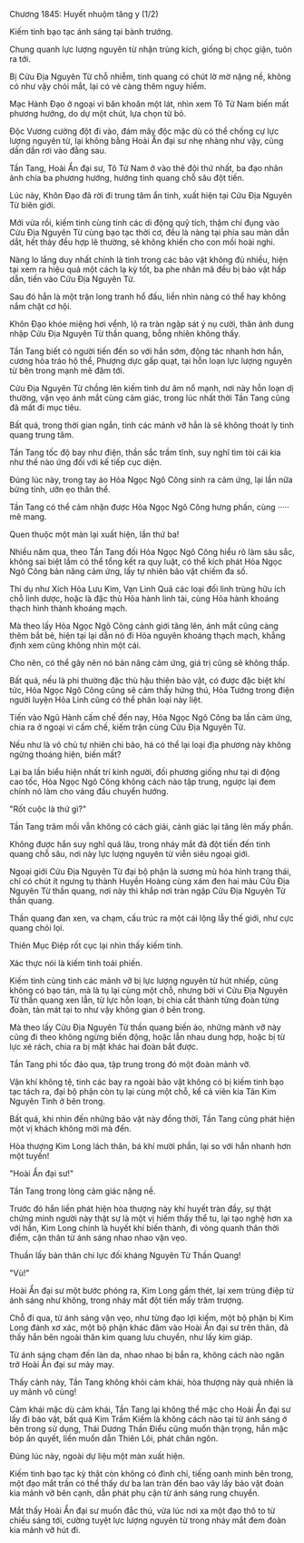 




Chương 1845: Huyết nhuộm tăng y (1/2)


Kiếm tinh bạo tạc ánh sáng tại bành trướng.

Chung quanh lực lượng nguyên từ nhận trùng kích, giống bị chọc giận, tuôn ra tới.

Bị Cửu Địa Nguyên Từ chỗ nhiễm, tinh quang có chút lờ mờ nặng nề, không có như vậy chói mắt, lại có vẻ càng thêm nguy hiểm.

Mạc Hành Đạo ở ngoại vi băn khoăn một lát, nhìn xem Tô Tử Nam biến mất phương hướng, do dự một chút, lựa chọn từ bỏ.

Độc Vương cường đột đi vào, đám mây độc mặc dù có thể chống cự lực lượng nguyên từ, lại không bằng Hoài Ẩn đại sư nhẹ nhàng như vậy, cũng dần dần rơi vào đằng sau.

Tần Tang, Hoài Ẩn đại sư, Tô Tử Nam ở vào thê đội thứ nhất, ba đạo nhân ảnh chia ba phương hướng, hướng tinh quang chỗ sâu đột tiến.

Lúc này, Khôn Đạo đã rời đi trung tâm ẩn tinh, xuất hiện tại Cửu Địa Nguyên Từ biên giới.

Mới vừa rồi, kiếm tinh cùng tinh các di động quỹ tích, thậm chí đụng vào Cửu Địa Nguyên Từ cùng bạo tạc thời cơ, đều là nàng tại phía sau màn dẫn dắt, hết thảy đều hợp lẽ thường, sẽ không khiến cho con mồi hoài nghi.

Nàng lo lắng duy nhất chính là tinh trong các bảo vật không đủ nhiều, hiện tại xem ra hiệu quả một cách lạ kỳ tốt, ba phe nhân mã đều bị bảo vật hấp dẫn, tiến vào Cửu Địa Nguyên Từ.

Sau đó hẳn là một trận long tranh hổ đấu, liền nhìn nàng có thể hay không nắm chặt cơ hội.

Khôn Đạo khóe miệng hơi vểnh, lộ ra tràn ngập sát ý nụ cười, thân ảnh dung nhập Cửu Địa Nguyên Từ thần quang, bỗng nhiên không thấy.

Tần Tang biết có người tiến đến so với hắn sớm, động tác nhanh hơn hắn, cương hỏa tráo hộ thể, Phượng dực gấp quạt, tại hỗn loạn lực lượng nguyên từ bên trong mạnh mẽ đâm tới.

Cửu Địa Nguyên Từ chồng lên kiếm tinh dư âm nổ mạnh, nơi này hỗn loạn dị thường, vặn vẹo ánh mắt cùng cảm giác, trong lúc nhất thời Tần Tang cũng đã mất đi mục tiêu.

Bất quá, trong thời gian ngắn, tinh các mảnh vỡ hẳn là sẽ không thoát ly tinh quang trung tâm.

Tần Tang tốc độ bay như điện, thần sắc trầm tĩnh, suy nghĩ tìm tòi cái kia như thế nào ứng đối với kế tiếp cục diện.

Đúng lúc này, trong tay áo Hỏa Ngọc Ngô Công sinh ra cảm ứng, lại lần nữa bừng tỉnh, ưỡn ẹo thân thể.

Tần Tang có thể cảm nhận được Hỏa Ngọc Ngô Công hưng phấn, cùng ····· mê mang.

Quen thuộc một màn lại xuất hiện, lần thứ ba!

Nhiều năm qua, theo Tần Tang đối Hỏa Ngọc Ngô Công hiểu rõ làm sâu sắc, không sai biệt lắm có thể tổng kết ra quy luật, có thể kích phát Hỏa Ngọc Ngô Công bản năng cảm ứng, lấy tự nhiên bảo vật chiếm đa số.

Thí dụ như Xích Hỏa Lưu Kim, Vạn Linh Quả các loại đối linh trùng hữu ích chỗ linh dược, hoặc là đặc thù Hỏa hành linh tài, cùng Hỏa hành khoáng thạch hình thành khoáng mạch.

Mà theo lấy Hỏa Ngọc Ngô Công cảnh giới tăng lên, ánh mắt cũng càng thêm bắt bẻ, hiện tại lại dẫn nó đi Hỏa nguyên khoáng thạch mạch, khẳng định xem cũng không nhìn một cái.

Cho nên, có thể gây nên nó bản năng cảm ứng, giá trị cũng sẽ không thấp.

Bất quá, nếu là phi thường đặc thù hậu thiên bảo vật, có được đặc biệt khí tức, Hỏa Ngọc Ngô Công cũng sẽ cảm thấy hứng thú, Hỏa Tướng trong điện người luyện Hỏa Linh cũng có thể phân loại này liệt.

Tiến vào Ngũ Hành cấm chế đến nay, Hỏa Ngọc Ngô Công ba lần cảm ứng, chia ra ở ngoại vi cấm chế, kiếm trận cùng Cửu Địa Nguyên Từ.

Nếu như là vô chủ tự nhiên chi bảo, há có thể lại loại địa phương này không ngừng thoáng hiện, biến mất?

Lại ba lần biểu hiện nhất trí kinh người, đối phương giống như tại di động cao tốc, Hỏa Ngọc Ngô Công không cách nào tập trung, ngược lại đem chính nó làm cho váng đầu chuyển hướng.

"Rốt cuộc là thứ gì?"

Tần Tang trăm mối vẫn không có cách giải, cảnh giác lại tăng lên mấy phần.

Không được hắn suy nghĩ quá lâu, trong nháy mắt đã đột tiến đến tinh quang chỗ sâu, nơi này lực lượng nguyên từ viễn siêu ngoại giới.

Ngoại giới Cửu Địa Nguyên Từ đại bộ phận là sương mù hóa hình trạng thái, chỉ có chút ít ngưng tụ thành Huyền Hoàng cùng xám đen hai màu Cửu Địa Nguyên Từ thần quang, nơi này thì khắp nơi tràn ngập Cửu Địa Nguyên Từ thần quang.

Thần quang đan xen, va chạm, cấu trúc ra một cái lộng lẫy thế giới, như cực quang chói lọi.

Thiên Mục Điệp rốt cục lại nhìn thấy kiếm tinh.

Xác thực nói là kiếm tinh toái phiến.

Kiếm tinh cùng tinh các mảnh vỡ bị lực lượng nguyên từ hút nhiếp, cũng không có bạo tán, mà là tụ lại cùng một chỗ, nhưng bởi vì Cửu Địa Nguyên Từ thần quang xen lẫn, từ lực hỗn loạn, bị chia cắt thành từng đoàn từng đoàn, tản mát tại to như vậy không gian ở bên trong.

Mà theo lấy Cửu Địa Nguyên Từ thần quang biến ảo, những mảnh vỡ này cũng đi theo không ngừng biến động, hoặc lẫn nhau dung hợp, hoặc bị từ lực xé rách, chia ra bị mặt khác hai đoàn bắt được.

Tần Tang phi tốc đảo qua, tập trung trong đó một đoàn mảnh vỡ.

Vận khí không tệ, tinh các bay ra ngoài bảo vật không có bị kiếm tinh bạo tạc tách ra, đại bộ phận còn tụ lại cùng một chỗ, kể cả viên kia Tân Kim Nguyên Tinh ở bên trong.

Bất quá, khi nhìn đến những bảo vật này đồng thời, Tần Tang cũng phát hiện một vị khách không mời mà đến.

Hòa thượng Kim Long lách thân, bá khí mười phần, lại so với hắn nhanh hơn một tuyến!

"Hoài Ẩn đại sư!"

Tần Tang trong lòng cảm giác nặng nề.

Trước đó hắn liền phát hiện hòa thượng này khí huyết tràn đầy, sự thật chứng minh người này thật sự là một vị hiếm thấy thể tu, lại tạo nghệ hơn xa với hắn, Kim Long chính là huyết khí biến thành, đi vòng quanh thân thời điểm, cận thân từ ánh sáng nhao nhao vặn vẹo.

Thuần lấy bản thân chi lực đối kháng Nguyên Từ Thần Quang!

"Vù!"

Hoài Ẩn đại sư một bước phóng ra, Kim Long gầm thét, lại xem trùng điệp từ ánh sáng như không, trong nháy mắt đột tiến mấy trăm trượng.

Chỗ đi qua, từ ánh sáng vặn vẹo, như từng đạo lợi kiếm, một bộ phận bị Kim Long đánh xơ xác, một bộ phận khác đâm vào Hoài Ẩn đại sư trên thân, đã thấy hắn bên ngoài thân kim quang lưu chuyển, như lấy kim giáp.

Từ ánh sáng chạm đến làn da, nhao nhao bị bắn ra, không cách nào ngăn trở Hoài Ẩn đại sư mảy may.

Thấy cảnh này, Tần Tang không khỏi cảm khái, hòa thượng này quả nhiên là uy mãnh vô cùng!

Cảm khái mặc dù cảm khái, Tần Tang lại không thể mặc cho Hoài Ẩn đại sư lấy đi bảo vật, bất quá Kim Trầm Kiếm là không cách nào tại từ ánh sáng ở bên trong sử dụng, Thái Dương Thần Điểu cũng muốn thận trọng, hắn mặc bóp ấn quyết, liền muốn dẫn Thiên Lôi, phát chân ngôn.

Đúng lúc này, ngoài dự liệu một màn xuất hiện.

Kiếm tinh bạo tạc kỳ thật còn không có đình chỉ, tiếng oanh minh bên trong, một đạo mắt trần có thể thấy dư ba lan tràn đến bao vây lấy bảo vật đoàn kia mảnh vỡ bên cạnh, dẫn phát phụ cận từ ánh sáng rung chuyển.

Mắt thấy Hoài Ẩn đại sư muốn đắc thủ, vừa lúc nơi xa một đạo thô to từ chiếu sáng tới, cường tuyệt lực lượng nguyên từ trong nháy mắt đem đoàn kia mảnh vỡ hút đi.





